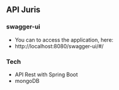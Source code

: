 ## API Juris

### swagger-ui
* You can to access the application, here:
* http://localhost:8080/swagger-ui/#/

### Tech
* API Rest with Spring Boot
* mongoDB


